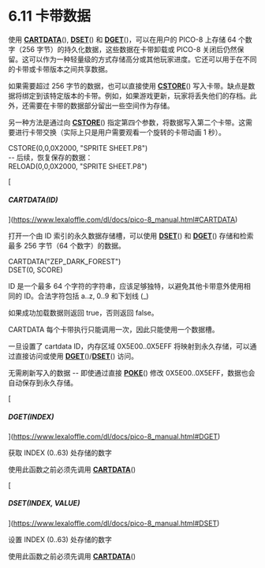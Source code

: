 # 6.11 卡带数据

使用 [**CARTDATA**](https://www.lexaloffle.com/dl/docs/pico-8_manual.html#CARTDATA)(), [**DSET**](https://www.lexaloffle.com/dl/docs/pico-8_manual.html#DSET)() 和 [**DGET**](https://www.lexaloffle.com/dl/docs/pico-8_manual.html#DGET)()，可以在用户的 PICO-8 上存储 64 个数字（256 字节）的持久化数据，这些数据在卡带卸载或 PICO-8 关闭后仍然保留。这可以作为一种轻量级的方式存储高分或其他玩家进度。它还可以用于在不同的卡带或卡带版本之间共享数据。

如果需要超过 256 字节的数据，也可以直接使用 [**CSTORE**](https://www.lexaloffle.com/dl/docs/pico-8_manual.html#CSTORE)() 写入卡带。缺点是数据将绑定到该特定版本的卡带。例如，如果游戏更新，玩家将丢失他们的存档。此外，还需要在卡带的数据部分留出一些空间作为存储。

另一种方法是通过向 [**CSTORE**](https://www.lexaloffle.com/dl/docs/pico-8_manual.html#CSTORE)() 指定第四个参数，将数据写入第二个卡带。这需要进行卡带交换（实际上只是用户需要观看一个旋转的卡带动画 1 秒）。

CSTORE(0,0,0X2000, "SPRITE SHEET.P8")  
-- 后续，恢复保存的数据：  
RELOAD(0,0,0X2000, "SPRITE SHEET.P8")  

[

##### CARTDATA(ID)

](https://www.lexaloffle.com/dl/docs/pico-8_manual.html#CARTDATA)

打开一个由 ID 索引的永久数据存储槽，可以使用 [**DSET**](https://www.lexaloffle.com/dl/docs/pico-8_manual.html#DSET)() 和 [**DGET**](https://www.lexaloffle.com/dl/docs/pico-8_manual.html#DGET)() 存储和检索最多 256 字节（64 个数字）的数据。

CARTDATA("ZEP_DARK_FOREST")  
DSET(0, SCORE)  

ID 是一个最多 64 个字符的字符串，应该足够独特，以避免其他卡带意外使用相同的 ID。合法字符包括 a..z, 0..9 和下划线 (\_)

如果成功加载数据则返回 true，否则返回 false。

CARTDATA 每个卡带执行只能调用一次，因此只能使用一个数据槽。

一旦设置了 cartdata ID，内存区域 0X5E00..0X5EFF 将映射到永久存储，可以通过直接访问或使用 [**DGET**](https://www.lexaloffle.com/dl/docs/pico-8_manual.html#DGET)()/[**DSET**](https://www.lexaloffle.com/dl/docs/pico-8_manual.html#DSET)() 访问。

无需刷新写入的数据 -- 即使通过直接 [**POKE**](https://www.lexaloffle.com/dl/docs/pico-8_manual.html#POKE)() 修改 0X5E00..0X5EFF，数据也会自动保存到永久存储。

[

##### DGET(INDEX)

](https://www.lexaloffle.com/dl/docs/pico-8_manual.html#DGET)

获取 INDEX (0..63) 处存储的数字

使用此函数之前必须先调用 [**CARTDATA**](https://www.lexaloffle.com/dl/docs/pico-8_manual.html#CARTDATA)()

[

##### DSET(INDEX, VALUE)

](https://www.lexaloffle.com/dl/docs/pico-8_manual.html#DSET)

设置 INDEX (0..63) 处存储的数字

使用此函数之前必须先调用 [**CARTDATA**](https://www.lexaloffle.com/dl/docs/pico-8_manual.html#CARTDATA)()